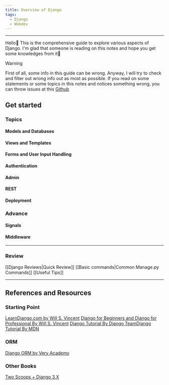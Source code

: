 ```yaml
---
title: Overview of Django
tags:
  - Django
  - Webdev
---
```

---

Hello👋 This is the comprehensive guide to explore various aspects of Django. I'm glad that someone is reading on this notes and hope you get some knowledges from it👏

>[!Warning]
>First of all, some info in this guide can be wrong.  Anyway, I will try to check and filter out wrong info out as most as possible. If you read on some statements or some topics in this notes and notices something wrong, you can throw issues at this [Github](https://github.com/Sosokker/Sosokker.github.io) 

## Get started

### Topics

#### Models and Databases

#### Views and Templates

#### Forms and User Input Handling

#### Authentication

#### Admin

#### REST

#### Deployment

### Advance

#### Signals

#### Middleware

---
### Review

[[Django Reviews|Quick Review]]
[[Basic commands|Common Manage.py Commands]]
[[Useful Tips]]

---
## References and Resources

### Starting Point
[LearnDjango.com by Will S. Vincent](https://learndjango.com/)
[Django for Beginners and Django for Professional By Will S. Vincent](https://learndjango.com/books/)
[Django Tutorial By Django Team](https://docs.djangoproject.com/en/4.2/intro/tutorial01/)[Django Tutorial By MDN](https://developer.mozilla.org/en-US/docs/Learn/Server-side/Django/Tutorial_local_library_website)
### ORM
[Django ORM by Very Academy](https://www.youtube.com/watch?v=Iwcl6K2FJds&list=PLOLrQ9Pn6cayYycbeBdxHUFrzTqrNE7Pe)

### Other Books
[Two Scoops + Django 3.X](https://www.feldroy.com/books/two-scoops-of-django-3-x)
